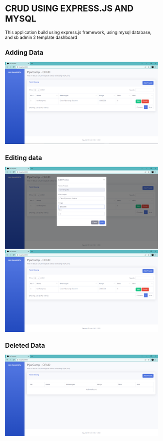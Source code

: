 # CRUD USING EXPRESS.JS AND MYSQL
This application build using express.js framework, using mysql database, and sb admin 2 template dashboard

## Adding Data
![alt text](https://github.com/rikakus/preclass-pijarcamp/blob/main/Screenshot/add.png?raw=true)

## Editing data
![edit data](https://github.com/rikakus/preclass-pijarcamp/blob/main/Screenshot/edit.png?raw=true)
![edit data](https://github.com/rikakus/preclass-pijarcamp/blob/main/Screenshot/edit_success.png?raw=true)

## Deleted Data
![delete data](https://github.com/rikakus/preclass-pijarcamp/blob/main/Screenshot/deleted.png?raw=true)
